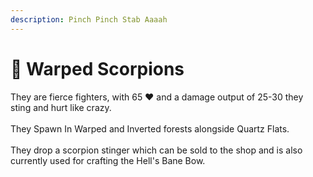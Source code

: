 ```yaml
---
description: Pinch Pinch Stab Aaaah
---
```


# 🦂 Warped Scorpions

They are fierce fighters, with 65 ❤️ and a damage output of 25-30 they sting and hurt like crazy. \
\
They Spawn In Warped and Inverted forests alongside Quartz Flats.\
\
They drop a scorpion stinger which can be sold to the shop and is also currently used for crafting the Hell's Bane Bow.
